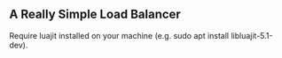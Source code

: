 A Really Simple Load Balancer
---------------------

Require luajit installed on your machine (e.g. sudo apt install libluajit-5.1-dev).
